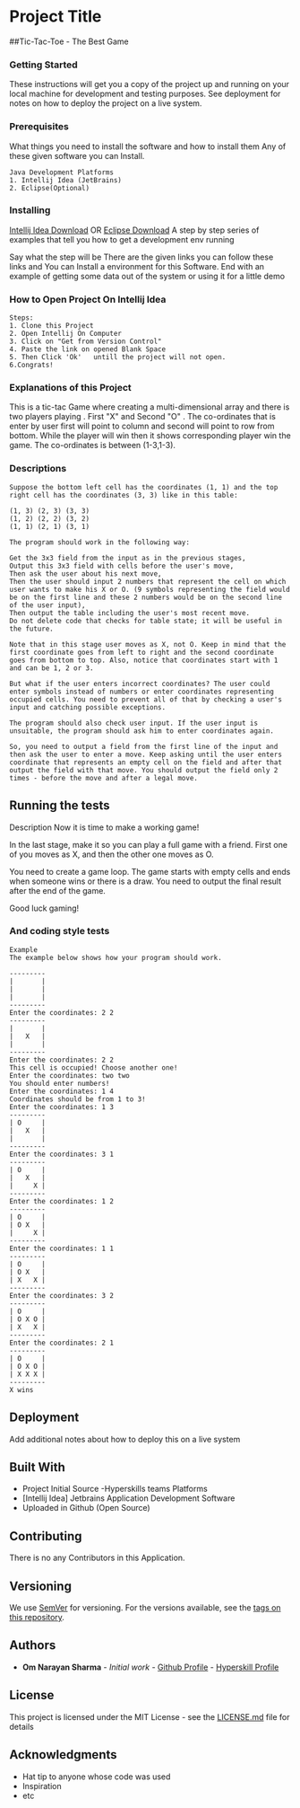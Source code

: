 # Project Title

##Tic-Tac-Toe - The Best Game
### Getting Started

These instructions will get you a copy of the project up and running on your local machine for development and testing purposes. See deployment for notes on how to deploy the project on a live system.

### Prerequisites

What things you need to install the software and how to install them
Any of these given software you can Install.
```
Java Development Platforms
1. Intellij Idea (JetBrains)
2. Eclipse(Optional)
```

### Installing
[Intellij Idea Download](https://www.jetbrains.com/idea/download/)
  OR [Eclipse Download](https://www.eclipse.org/downloads/)
A step by step series of examples that tell you how to get a development env running

Say what the step will be
There are the given links you can follow these links and You can Install a environment for this Software.
End with an example of getting some data out of the system or using it for a little demo
### How to Open Project On Intellij Idea
```
Steps:
1. Clone this Project
2. Open Intellij On Computer
3. Click on "Get from Version Control"
4. Paste the link on opened Blank Space
5. Then Click 'Ok'   untill the project will not open.
6.Congrats!
```
### Explanations of this Project
This is a tic-tac Game where creating a multi-dimensional array 
and there is two players playing . First "X" and Second "O" . 
The co-ordinates that is enter by user first will point to column and
 second will point to row from bottom. While the player will win then 
it shows corresponding player win the game.
 The co-ordinates is between (1-3,1-3).
 ### Descriptions
 ```
Suppose the bottom left cell has the coordinates (1, 1) and the top right cell has the coordinates (3, 3) like in this table:
 
 (1, 3) (2, 3) (3, 3)
 (1, 2) (2, 2) (3, 2)
 (1, 1) (2, 1) (3, 1)
 
 The program should work in the following way:
 
 Get the 3x3 field from the input as in the previous stages,
 Output this 3x3 field with cells before the user's move,
 Then ask the user about his next move,
 Then the user should input 2 numbers that represent the cell on which user wants to make his X or O. (9 symbols representing the field would be on the first line and these 2 numbers would be on the second line of the user input),
 Then output the table including the user's most recent move.
 Do not delete code that checks for table state; it will be useful in the future.
 
 Note that in this stage user moves as X, not O. Keep in mind that the first coordinate goes from left to right and the second coordinate goes from bottom to top. Also, notice that coordinates start with 1 and can be 1, 2 or 3.
 
 But what if the user enters incorrect coordinates? The user could enter symbols instead of numbers or enter coordinates representing occupied cells. You need to prevent all of that by checking a user's input and catching possible exceptions.
 
 The program should also check user input. If the user input is unsuitable, the program should ask him to enter coordinates again. 
 
 So, you need to output a field from the first line of the input and then ask the user to enter a move. Keep asking until the user enters coordinate that represents an empty cell on the field and after that output the field with that move. You should output the field only 2 times - before the move and after a legal move.
```

## Running the tests
Description
Now it is time to make a working game!

In the last stage, make it so you can play a full game with a friend. First one of you moves as X, and then the other one moves as O.

You need to create a game loop. The game starts with empty cells and ends when someone wins or there is a draw. You need to output the final result after the end of the game.

Good luck gaming!


### And coding style tests

```
Example
The example below shows how your program should work.

---------
|       |
|       |
|       |
---------
Enter the coordinates: 2 2
---------
|       |
|   X   |
|       |
---------
Enter the coordinates: 2 2
This cell is occupied! Choose another one!
Enter the coordinates: two two
You should enter numbers!
Enter the coordinates: 1 4
Coordinates should be from 1 to 3!
Enter the coordinates: 1 3
---------
| O     |
|   X   |
|       |
---------
Enter the coordinates: 3 1
---------
| O     |
|   X   |
|     X |
---------
Enter the coordinates: 1 2
---------
| O     |
| O X   |
|     X |
---------
Enter the coordinates: 1 1
---------
| O     |
| O X   |
| X   X |
---------
Enter the coordinates: 3 2
---------
| O     |
| O X O |
| X   X |
---------
Enter the coordinates: 2 1
---------
| O     |
| O X O |
| X X X |
---------
X wins

```

## Deployment

Add additional notes about how to deploy this on a live system

## Built With
* Project Initial Source -Hyperskills teams Platforms
* [Intellij Idea] Jetbrains Application Development Software
* Uploaded in Github (Open Source)

## Contributing
There is no any Contributors in this Application.
## Versioning

We use [SemVer](http://semver.org/) for versioning. For the versions available, see the [tags on this repository](https://github.com/your/project/tags). 

## Authors

* **Om Narayan Sharma** - *Initial work* - [Github Profile](https://github.com/Omsharma456) - [Hyperskill Profile](https://hyperskill.org/profile/3784466)

## License

This project is licensed under the MIT License - see the [LICENSE.md](LICENSE.md) file for details

## Acknowledgments

* Hat tip to anyone whose code was used
* Inspiration
* etc

